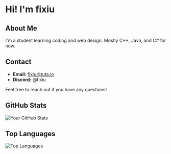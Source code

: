 # Hi! I'm fixiu

## About Me

I'm a student learning coding and web design. Mostly C++, Java, and C# for now.

## Contact

- **Email:** [fixiu@tuta.io](mailto:fixiu@tuta.io)
- **Discord:** @fixiu

Feel free to reach out if you have any questions!

## GitHub Stats

![Your GitHub Stats](https://github-readme-stats.vercel.app/api?username=FIXIU&show_icons=true&theme=radical)

## Top Languages

![Top Languages](https://github-readme-stats.vercel.app/api/top-langs/?username=FIXIU&layout=compact&theme=radical)
